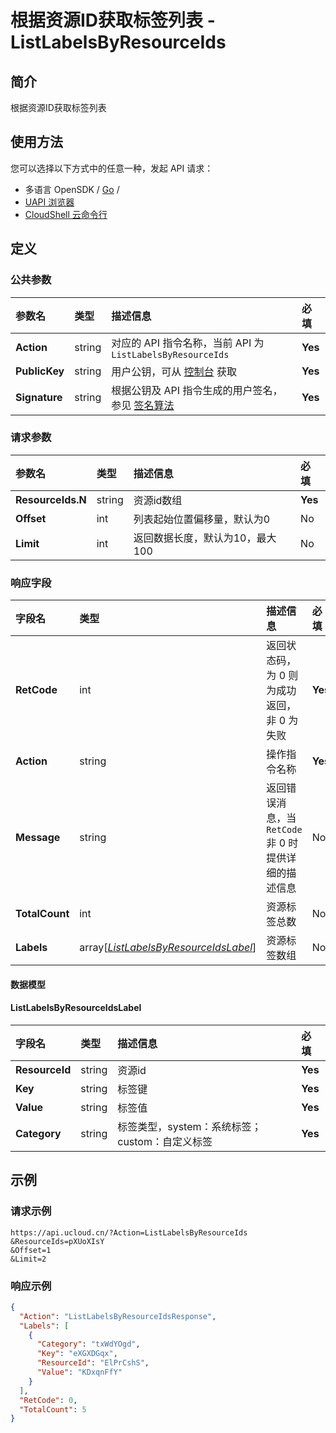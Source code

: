 # 根据资源ID获取标签列表 - ListLabelsByResourceIds

## 简介

根据资源ID获取标签列表






## 使用方法

您可以选择以下方式中的任意一种，发起 API 请求：
- 多语言 OpenSDK / [Go](https://github.com/ucloud/ucloud-sdk-go) /
- [UAPI 浏览器](https://console.ucloud.cn/uapi/detail?id=ListLabelsByResourceIds)
- [CloudShell 云命令行](https://shell.ucloud.cn/)


## 定义

### 公共参数

| 参数名 | 类型 | 描述信息 | 必填 |
|:---|:---|:---|:---|
| **Action**     | string  | 对应的 API 指令名称，当前 API 为 `ListLabelsByResourceIds`                        | **Yes** |
| **PublicKey**  | string  | 用户公钥，可从 [控制台](https://console.ucloud.cn/uapi/apikey) 获取                                             | **Yes** |
| **Signature**  | string  | 根据公钥及 API 指令生成的用户签名，参见 [签名算法](api/summary/signature.md)  | **Yes** |

### 请求参数

| 参数名 | 类型 | 描述信息 | 必填 |
|:---|:---|:---|:---|
| **ResourceIds.N** | string | 资源id数组 |**Yes**|
| **Offset** | int | 列表起始位置偏移量，默认为0 |No|
| **Limit** | int | 返回数据长度，默认为10，最大100 |No|

### 响应字段

| 字段名 | 类型 | 描述信息 | 必填 |
|:---|:---|:---|:---|
| **RetCode** | int | 返回状态码，为 0 则为成功返回，非 0 为失败 |**Yes**|
| **Action** | string | 操作指令名称 |**Yes**|
| **Message** | string | 返回错误消息，当 `RetCode` 非 0 时提供详细的描述信息 |No|
| **TotalCount** | int | 资源标签总数 |No|
| **Labels** | array[[*ListLabelsByResourceIdsLabel*](#ListLabelsByResourceIdsLabel)] | 资源标签数组 |No|

#### 数据模型


#### ListLabelsByResourceIdsLabel

| 字段名 | 类型 | 描述信息 | 必填 |
|:---|:---|:---|:---|
| **ResourceId** | string | 资源id |**Yes**|
| **Key** | string | 标签键 |**Yes**|
| **Value** | string | 标签值 |**Yes**|
| **Category** | string | 标签类型，system：系统标签；custom：自定义标签 |**Yes**|

## 示例

### 请求示例
    
```
https://api.ucloud.cn/?Action=ListLabelsByResourceIds
&ResourceIds=pXUoXIsY
&Offset=1
&Limit=2
```

### 响应示例
    
```json
{
  "Action": "ListLabelsByResourceIdsResponse",
  "Labels": [
    {
      "Category": "txWdYOgd",
      "Key": "eXGXDGqx",
      "ResourceId": "ElPrCshS",
      "Value": "KDxqnFfY"
    }
  ],
  "RetCode": 0,
  "TotalCount": 5
}
```





